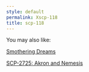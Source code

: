 ```yaml
---
style: default
permalink: Xscp-118
title: scp-118
---
```

You may also like:

[Smothering Dreams](http://scp-wiki.net/smothering-dreams)

[SCP-2725: Akron and Nemesis](http://scp-wiki.net/scp-2725)
